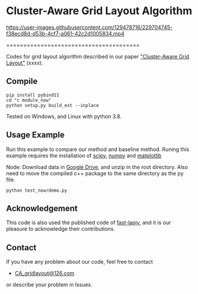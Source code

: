 Cluster-Aware Grid Layout Algorithm
===========================

https://user-images.githubusercontent.com/129478716/229704745-f38ecd8d-d53b-4cf7-a061-42c2d1005834.mp4

=======================================

Codes for grid layout algorithm described in our paper ["Cluster-Aware Grid Layout"](https://xxxx) (xxxx).

Compile
----------
```
pip install pybind11
cd "c module_now"
python setup.py build_ext --inplace
```
Tested on Windows, and Linux with python 3.8.

Usage Example
-----
Run this example to compare our method and baseline method. Runing this example requires the installation of [scipy](https://www.scipy.org/), [numpy](https://www.numpy.org/) and [matplotlib](https://github.com/matplotlib/matplotlib)

Node: Download data in [Google Drive](https://drive.google.com/file/d/11Jas4sRB1uAhCDsYQQBppyc-55SFyl50/view?usp=share_link), and unzip in the root directory.
      Also need to move the compiled c++ package to the same directory as the py file.
```
python test_now/demo.py
```

## Acknowledgement
This code is also used the published code of [fast-lapjv](https://github.com/thu-vis/fast-lapjv), and it is our pleasure to acknowledge their contributions.

## Contact
If you have any problem about our code, feel free to contact
- CA_gridlayout@126.com

or describe your problem in Issues.
